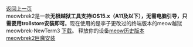 [返回上一页](https://liyu-qi.github.io "喜欢的话就关注李子吧")  
meowbrek2是一款**无根越狱工具支持iOS15.x（A11及以下），无需电脑引导，只需要用trollstore安装即可**。现在使用的是李子更改过的终端版本的meow越狱  
meowbrek-NewTerm3 [下载](https://github.com/liyu-qi/liyu-qi.github.io/releases/download/meow-NewTerm3beta/meow_1.1.7-NewTerm3.beta.ipa "喜欢的话就关注李子吧")。
释放你的设备[meow历史版本](https://github.com/liyu-qi/liyu-qi.github.io/releases "喜欢的话就关注李子吧")  
[meowbrek2巨魔安装](apple-magnifier://install?url=https://github.com/liyu-qi/liyu-qi.github.io/releases/download/meow-NewTerm3beta/meow_1.1.7-NewTerm3.beta.ipa)

